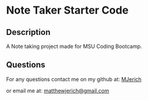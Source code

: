 # Note Taker Starter Code


## Description

A Note taking project made for MSU Coding Bootcamp.


## Questions

For any questions contact me on my github at: [MJerich](https://github.com/MJerich)

or email me at: [matthewjerich@gmail.com](mailto:matthewjerich@gmail.com)
